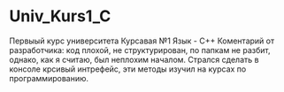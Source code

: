 # Univ_Kurs1_C
Первыый курс университета
Курсавая №1
Язык - С++
Коментарий от разработчика: код плохой, не структурирован, по папкам не разбит, однако, как я считаю, был неплохим началом. Стрался сделать в консоле крсивый интрефейс, эти методы изучил на курсах по программированию.
